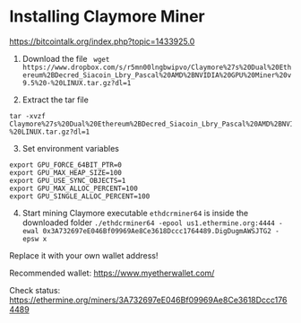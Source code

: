 # Installing Claymore Miner
https://bitcointalk.org/index.php?topic=1433925.0

1. Download the file
` wget https://www.dropbox.com/s/r5mn00lngbwipvo/Claymore%27s%20Dual%20Ethereum%2BDecred_Siacoin_Lbry_Pascal%20AMD%2BNVIDIA%20GPU%20Miner%20v9.5%20-%20LINUX.tar.gz?dl=1`

2. Extract the tar file
```
tar -xvzf Claymore%27s%20Dual%20Ethereum%2BDecred_Siacoin_Lbry_Pascal%20AMD%2BNVIDIA%20GPU%20Miner%20v9.5%20-%20LINUX.tar.gz?dl=1
```

3. Set environment variables
```
export GPU_FORCE_64BIT_PTR=0
export GPU_MAX_HEAP_SIZE=100
export GPU_USE_SYNC_OBJECTS=1
export GPU_MAX_ALLOC_PERCENT=100
export GPU_SINGLE_ALLOC_PERCENT=100
```

4. Start mining
Claymore executable `ethdcrminer64` is inside the downloaded folder
`./ethdcrminer64 -epool us1.ethermine.org:4444 -ewal 0x3A732697eE046Bf09969Ae8Ce3618Dccc1764489.DigDugmAWSJTG2 -epsw x`

Replace it with your own wallet address!

Recommended wallet: https://www.myetherwallet.com/

Check status: https://ethermine.org/miners/3A732697eE046Bf09969Ae8Ce3618Dccc1764489
